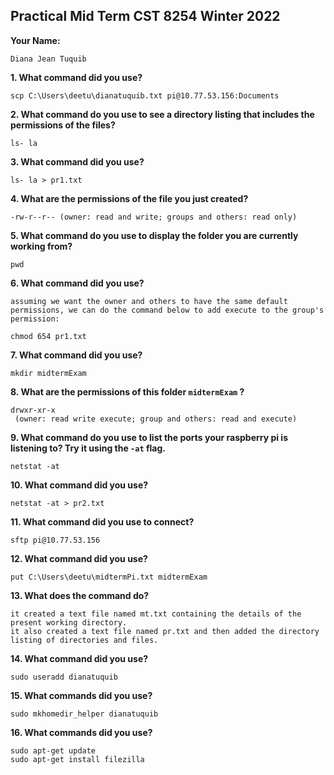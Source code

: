 ## Practical Mid Term CST 8254 Winter 2022

**Your Name:**

```
Diana Jean Tuquib
```



**1. What command did you use?**

```
scp C:\Users\deetu\dianatuquib.txt pi@10.77.53.156:Documents
```



**2. What command do you use to see a directory listing that includes the permissions of the files?**

```
ls- la
```

**3. What command did you use?**

```
ls- la > pr1.txt
```

**4. What are the permissions of the file you just created?**

```
-rw-r--r-- (owner: read and write; groups and others: read only)
```

**5. What command do you use to display the folder you are currently working from?**

```
pwd
```



**6. What command did you use?**

```
assuming we want the owner and others to have the same default permissions, we can do the command below to add execute to the group's permission:

chmod 654 pr1.txt

```



**7. What command did you use?**

```
mkdir midtermExam
```

**8. What are the permissions of this folder `midtermExam` ?**

```
drwxr-xr-x
 (owner: read write execute; group and others: read and execute)
```

**9. What command do you use to list the ports your raspberry pi is listening to? Try it using the `-at` flag.**

```
netstat -at
```



**10. What command did you use?**

```
netstat -at > pr2.txt
```



**11. What command did you use to connect?**

```
sftp pi@10.77.53.156
```



**12. What command did you use?**

```
put C:\Users\deetu\midtermPi.txt midtermExam
```

**13. What does the command do?**

```
it created a text file named mt.txt containing the details of the present working directory.
it also created a text file named pr.txt and then added the directory listing of directories and files.
```



**14. What command did you use?**

```
sudo useradd dianatuquib
```



**15. What commands did you use?**

```
sudo mkhomedir_helper dianatuquib

```



**16. What commands did you use?**

```
sudo apt-get update
sudo apt-get install filezilla
```


